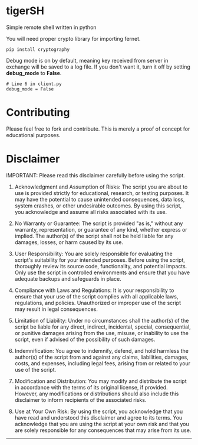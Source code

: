 # tigerSH
Simple remote shell written in python

You will need proper crypto library for importing fernet.

```
pip install cryptography
```

Debug mode is on by default, meaning key received from server in exchange will be saved to a log file.
If you don't want it, turn it off by setting **debug_mode** to **False**.

```
# Line 6 in client.py
debug_mode = False
```

# Contributing
Please feel free to fork and contribute. This is merely a proof of concept for educational purposes.

# Disclaimer

IMPORTANT: Please read this disclaimer carefully before using the script.

1. Acknowledgment and Assumption of Risks:
   The script you are about to use is provided strictly for educational, research, or testing purposes. It may have the potential to cause unintended consequences, data loss, system crashes, or other undesirable outcomes. By using this script, you acknowledge and assume all risks associated with its use.

2. No Warranty or Guarantee:
   The script is provided "as is," without any warranty, representation, or guarantee of any kind, whether express or implied. The author(s) of the script shall not be held liable for any damages, losses, or harm caused by its use.

3. User Responsibility:
   You are solely responsible for evaluating the script's suitability for your intended purposes. Before using the script, thoroughly review its source code, functionality, and potential impacts. Only use the script in controlled environments and ensure that you have adequate backups and safeguards in place.

4. Compliance with Laws and Regulations:
   It is your responsibility to ensure that your use of the script complies with all applicable laws, regulations, and policies. Unauthorized or improper use of the script may result in legal consequences.

5. Limitation of Liability:
   Under no circumstances shall the author(s) of the script be liable for any direct, indirect, incidental, special, consequential, or punitive damages arising from the use, misuse, or inability to use the script, even if advised of the possibility of such damages.

6. Indemnification:
   You agree to indemnify, defend, and hold harmless the author(s) of the script from and against any claims, liabilities, damages, costs, and expenses, including legal fees, arising from or related to your use of the script.

7. Modification and Distribution:
   You may modify and distribute the script in accordance with the terms of its original license, if provided. However, any modifications or distributions should also include this disclaimer to inform recipients of the associated risks.

8. Use at Your Own Risk:
   By using the script, you acknowledge that you have read and understood this disclaimer and agree to its terms. You acknowledge that you are using the script at your own risk and that you are solely responsible for any consequences that may arise from its use.

*************************************************************************************
